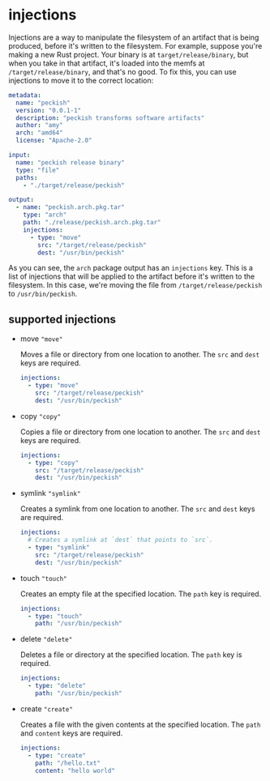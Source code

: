 # injections

Injections are a way to manipulate the filesystem of an artifact that is being
produced, before it's written to the filesystem. For example, suppose you're
making a new Rust project. Your binary is at `target/release/binary`, but when
you take in that artifact, it's loaded into the memfs at
`/target/release/binary`, and that's no good. To fix this, you can use
injections to move it to the correct location:

```yaml
metadata:
  name: "peckish"
  version: "0.0.1-1"
  description: "peckish transforms software artifacts"
  author: "amy"
  arch: "amd64"
  license: "Apache-2.0"

input:
  name: "peckish release binary"
  type: "file"
  paths:
    - "./target/release/peckish"

output:
  - name: "peckish.arch.pkg.tar"
    type: "arch"
    path: "./release/peckish.arch.pkg.tar"
    injections:
      - type: "move"
        src: "/target/release/peckish"
        dest: "/usr/bin/peckish"
```

As you can see, the `arch` package output has an `injections` key. This is a
list of injections that will be applied to the artifact before it's written to
the filesystem. In this case, we're moving the file from
`/target/release/peckish` to `/usr/bin/peckish`.

## supported injections

- move `"move"`

  Moves a file or directory from one location to another. The `src` and `dest`
  keys are required.

  ```yaml
  injections:
    - type: "move"
      src: "/target/release/peckish"
      dest: "/usr/bin/peckish"
  ```

- copy `"copy"`

  Copies a file or directory from one location to another. The `src` and `dest`
  keys are required.

  ```yaml
  injections:
    - type: "copy"
      src: "/target/release/peckish"
      dest: "/usr/bin/peckish"
  ```

- symlink `"symlink"`

  Creates a symlink from one location to another. The `src` and `dest` keys are
  required.

  ```yaml
  injections:
    # Creates a symlink at `dest` that points to `src`.
    - type: "symlink"
      src: "/target/release/peckish"
      dest: "/usr/bin/peckish"
  ```

- touch `"touch"`

  Creates an empty file at the specified location. The `path` key is required.

  ```yaml
  injections:
    - type: "touch"
      path: "/usr/bin/peckish"
  ```

- delete `"delete"`

  Deletes a file or directory at the specified location. The `path` key is
  required.

  ```yaml
  injections:
    - type: "delete"
      path: "/usr/bin/peckish"
  ```

- create `"create"`

  Creates a file with the given contents at the specified location. The
  `path` and `content` keys are required.

  ```yaml
  injections:
    - type: "create"
      path: "/hello.txt"
      content: "hello world"
  ```
